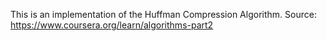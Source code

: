 This is an implementation of the Huffman Compression Algorithm.
Source: https://www.coursera.org/learn/algorithms-part2

